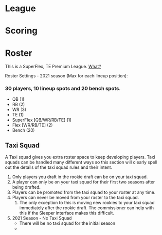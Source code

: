 # League
# Scoring



# Roster

This is a SuperFlex, TE Premium League. [What?](https://yardsperfantasy.com/superflex-tight-end-premium-fantasy-football-rankings-value/)

Roster Settings - 2021 season (Max for each lineup position):
### 30 players, 10 lineup spots and 20 bench spots.

  - QB (1)
  - RB (2)
  - WR (3)
  - TE (1)
  - SuperFlex [QB/WR/RB/TE] (1)
  - Flex [WR/RB/TE] (2)
  - Bench (20)

## Taxi Squad
A Taxi squad gives you extra roster space to keep developing players. Taxi squads can be handled many different ways so this section will clearly spell out the details of the taxi squad rules and their intent.

1. Only players you draft in the rookie draft can be on your taxi squad.
2. A player can only be on your taxi squad for their first two seasons after being drafted.
3. Players can be promoted from the taxi squad to your roster at any time.
4. Players can never be moved from your roster to the taxi squad.
   1. The only exception to this is moving new rookies to your taxi squad immediately after the rookie draft. The commissioner can help with this if the Sleeper interface makes this difficult.
5. 2021 Season - No Taxi Squad
   - There will be no taxi squad for the initial season
   - 